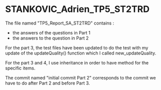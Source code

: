 # STANKOVIC_Adrien_TP5_ST2TRD

The file named "TP5_Report_SA_ST2TRD" contains :
- the answers of the questions in Part 1
- the answers to the question in Part 2

For the part 3, the test files have been updated to do the test with my update of the updateQuality() function which I called new_updateQuality.

For the part 3 and 4, I use inheritance in order to have method for the specific items.

The commit named "initial commit Part 2" corresponds to the commit we have to do after Part 2 and before Part 3.
